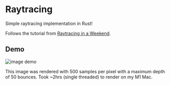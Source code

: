 # Raytracing

Simple raytracing implementation in Rust!

Follows the tutorial from [Raytracing in a Weekend](https://raytracing.github.io/books/RayTracingInOneWeekend.html).

## Demo

![image demo](./image.ppm)

This image was rendered with 500 samples per pixel with a maximum depth of 50 bounces. Took ~2hrs (single threaded) to render on my M1 Mac.